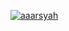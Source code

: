 [![aaarsyah](https://circleci.com/gh/aaarsyah/MovieAppSubmission.svg?style=svg)](https://circleci.com/gh/aaarsyah/MovieAppSubmission)

